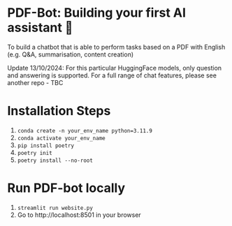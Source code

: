 # PDF-Bot: Building your first AI assistant 🤖

To build a chatbot that is able to perform tasks based on a PDF with English (e.g. Q&A, summarisation, content creation) 

Update 13/10/2024: For this particular HuggingFace models, only question and answering is supported. For a full range of chat features, please see another repo - TBC

# Installation Steps
1. `conda create -n your_env_name python=3.11.9`
1. `conda activate your_env_name`
1. `pip install poetry`
1. `poetry init`
1. `poetry install --no-root`

# Run PDF-bot locally
1. `streamlit run website.py`
1. Go to http://localhost:8501 in your browser
